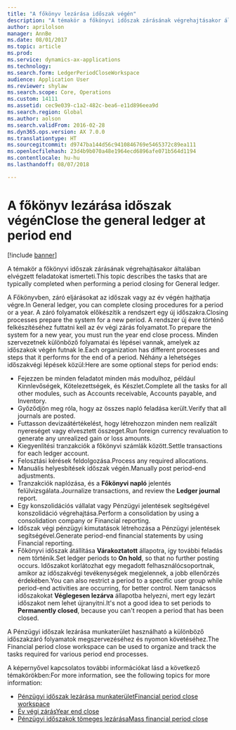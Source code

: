 ```yaml
---
title: "A főkönyv lezárása időszak végén"
description: "A témakör a főkönyvi időszak zárásának végrehajtásakor általában elvégzett feladatokat ismerteti."
author: aprilolson
manager: AnnBe
ms.date: 08/01/2017
ms.topic: article
ms.prod: 
ms.service: dynamics-ax-applications
ms.technology: 
ms.search.form: LedgerPeriodCloseWorkspace
audience: Application User
ms.reviewer: shylaw
ms.search.scope: Core, Operations
ms.custom: 14111
ms.assetid: cec9e039-c1a2-482c-bea6-e11d896eea9d
ms.search.region: Global
ms.author: aolson
ms.search.validFrom: 2016-02-28
ms.dyn365.ops.version: AX 7.0.0
ms.translationtype: HT
ms.sourcegitcommit: d9747ba144d56c9410846769e5465372c89ea111
ms.openlocfilehash: 23d4b9b070a48e1964ecd6896afe071b564d1194
ms.contentlocale: hu-hu
ms.lasthandoff: 08/07/2018

---
```


# <a name="close-the-general-ledger-at-period-end"></a><span data-ttu-id="60f26-103">A főkönyv lezárása időszak végén</span><span class="sxs-lookup"><span data-stu-id="60f26-103">Close the general ledger at period end</span></span>

[!include [banner](../includes/banner.md)]

<span data-ttu-id="60f26-104">A témakör a főkönyvi időszak zárásának végrehajtásakor általában elvégzett feladatokat ismerteti.</span><span class="sxs-lookup"><span data-stu-id="60f26-104">This topic describes the tasks that are typically completed when performing a period closing for General ledger.</span></span> 

<span data-ttu-id="60f26-105">A Főkönyvben, záró eljárásokat az időszak vagy az év végén hajthatja végre.</span><span class="sxs-lookup"><span data-stu-id="60f26-105">In General ledger, you can complete closing procedures for a period or a year.</span></span> <span data-ttu-id="60f26-106">A záró folyamatok előkészítik a rendszert egy új időszakra.</span><span class="sxs-lookup"><span data-stu-id="60f26-106">Closing processes prepare the system for a new period.</span></span> <span data-ttu-id="60f26-107">A rendszer új évre történő felkészítéséhez futtatni kell az év végi zárás folyamatot.</span><span class="sxs-lookup"><span data-stu-id="60f26-107">To prepare the system for a new year, you must run the year end close process.</span></span> <span data-ttu-id="60f26-108">Minden szervezetnek különböző folyamatai és lépései vannak, amelyek az időszakok végén futnak le.</span><span class="sxs-lookup"><span data-stu-id="60f26-108">Each organization has different processes and steps that it performs for the end of a period.</span></span> <span data-ttu-id="60f26-109">Néhány a lehetséges időszakvégi lépések közül:</span><span class="sxs-lookup"><span data-stu-id="60f26-109">Here are some optional steps for period ends:</span></span>

-   <span data-ttu-id="60f26-110">Fejezzen be minden feladatot minden más modulhoz, például Kinnlevőségek, Kötelezettségek, és Készlet.</span><span class="sxs-lookup"><span data-stu-id="60f26-110">Complete all the tasks for all other modules, such as Accounts receivable, Accounts payable, and Inventory.</span></span>
-   <span data-ttu-id="60f26-111">Győződjön meg róla, hogy az összes napló feladása került.</span><span class="sxs-lookup"><span data-stu-id="60f26-111">Verify that all journals are posted.</span></span>
-   <span data-ttu-id="60f26-112">Futtasson devizaátértékelést, hogy létrehozzon minden nem realizált nyereséget vagy elvesztett összeget.</span><span class="sxs-lookup"><span data-stu-id="60f26-112">Run foreign currency revaluation to generate any unrealized gain or loss amounts.</span></span>
-   <span data-ttu-id="60f26-113">Kiegyenlítési tranzakciók a főkönyvi számlák között.</span><span class="sxs-lookup"><span data-stu-id="60f26-113">Settle transactions for each ledger account.</span></span>
-   <span data-ttu-id="60f26-114">Felosztási kérések feldolgozása.</span><span class="sxs-lookup"><span data-stu-id="60f26-114">Process any required allocations.</span></span>
-   <span data-ttu-id="60f26-115">Manuális helyesbítések időszak végén.</span><span class="sxs-lookup"><span data-stu-id="60f26-115">Manually post period-end adjustments.</span></span>
-   <span data-ttu-id="60f26-116">Tranzakciók naplózása, és a **Főkönyvi napló** jelentés felülvizsgálata.</span><span class="sxs-lookup"><span data-stu-id="60f26-116">Journalize transactions, and review the **Ledger journal** report.</span></span>
-   <span data-ttu-id="60f26-117">Egy konszolidációs vállalat vagy Pénzügyi jelentések segítségével konszolidáció végrehajtása.</span><span class="sxs-lookup"><span data-stu-id="60f26-117">Perform a consolidation by using a consolidation company or Financial reporting.</span></span>
-   <span data-ttu-id="60f26-118">Időszak végi pénzügyi kimutatások létrehozása a Pénzügyi jelentések segítségével.</span><span class="sxs-lookup"><span data-stu-id="60f26-118">Generate period-end financial statements by using Financial reporting.</span></span>
-   <span data-ttu-id="60f26-119">Főkönyvi időszak átállítása **Várakoztatott** állapotra, így további feladás nem történik.</span><span class="sxs-lookup"><span data-stu-id="60f26-119">Set ledger periods to **On hold**, so that no further posting occurs.</span></span> <span data-ttu-id="60f26-120">Időszakot korlátozhat egy megadott felhasználócsoportnak, amikor az időszakvégi tevékenységek megjelennek, a jobb ellenőrzés érdekében.</span><span class="sxs-lookup"><span data-stu-id="60f26-120">You can also restrict a period to a specific user group while period-end activities are occurring, for better control.</span></span> <span data-ttu-id="60f26-121">Nem tanácsos időszakokat **Véglegesen lezárva** állapotba helyezni, mert egy lezárt időszakot nem lehet újranyitni.</span><span class="sxs-lookup"><span data-stu-id="60f26-121">It's not a good idea to set periods to **Permanently closed**, because you can't reopen a period that has been closed.</span></span>

<span data-ttu-id="60f26-122">A Pénzügyi időszak lezárása munkaterület használható a különböző időszakzáró folyamatok megszervezéséhez és nyomon követéséhez.</span><span class="sxs-lookup"><span data-stu-id="60f26-122">The Financial period close workspace can be used to organize and track the tasks required for various period end processes.</span></span> 


<span data-ttu-id="60f26-123">A képernyővel kapcsolatos további információkat lásd a következő témakörökben:</span><span class="sxs-lookup"><span data-stu-id="60f26-123">For more information, see the following topics for more information:</span></span>
- [<span data-ttu-id="60f26-124">Pénzügyi időszak lezárása munkaterület</span><span class="sxs-lookup"><span data-stu-id="60f26-124">Financial period close workspace</span></span>](financial-period-close-workspace.md) 
- [<span data-ttu-id="60f26-125">Év végi zárás</span><span class="sxs-lookup"><span data-stu-id="60f26-125">Year end close</span></span>](Year-end-close.md)  
- [<span data-ttu-id="60f26-126">Pénzügyi időszakok tömeges lezárása</span><span class="sxs-lookup"><span data-stu-id="60f26-126">Mass financial period close</span></span>](tasks/mass-financial-period-close.md)





